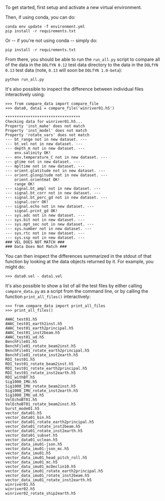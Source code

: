 To get started, first setup and activate a new virtual environment.

Then, if using conda, you can do:

    conda env update -f environment.yml
    pip install -r requirements.txt

Or -- if you're not using conda -- simply do:
    
    pip install -r requirements.txt

From there, you should be able to run the `run_all.py` script to compare all of the data in the `DOLfYN 0.12` test data directory to the data in the `DOLfYN 0.13` test data (note, `0.13` will soon be `DOLfYN 1.0-beta`):

    python run_all.py
    
It's also possible to inspect the difference between individual files interactively using:

    >>> from compare_data import compare_file
    >>> data0, data1 = compare_file('winriver01.h5')

    *********************************
    Checking data for winriver01.h5...
    Property 'inst_make' does not match
    Property 'inst_model' does not match
    Property 'rotate_vars' does not match
    --- bt_range not in new dataset. ---
    --- bt_vel not in new dataset. ---
    --- depth_m not in new dataset. ---
        env.salinity OK!
    --- env.temperature_C not in new dataset. ---
    --- gtime not in new dataset. ---
    --- mpltime not in new dataset. ---
    --- orient.glatitude not in new dataset. ---
    --- orient.glongitude not in new dataset. ---
        orient.orientmat OK!
        range OK!
    --- signal.bt_ampl not in new dataset. ---
    --- signal.bt_corr not in new dataset. ---
    --- signal.bt_perc_gd not in new dataset. ---
        signal.corr OK!
    --- signal.echo not in new dataset. ---
        signal.prcnt_gd OK!
    --- sys.adc not in new dataset. ---
    --- sys.bit not in new dataset. ---
    --- sys.mpt_sec not in new dataset. ---
    --- sys.number not in new dataset. ---
    --- sys.rtc not in new dataset. ---
    --- sys.ssp not in new dataset. ---
    ### VEL DOES NOT MATCH ###
    ### Data Does Not Match ###

You can then inspect the differences summarized in the stdout of that function by looking at the data objects returned by it. For example, you might do:

    >>> data0.vel - data1.vel

It's also possible to show a list of all the test files by either calling `compare_data.py` as a script from the command line, or by calling the function `print_all_files()` interactively:

    >>> from compare_data import print_all_files
    >>> print_all_files()
    
    AWAC_test01.h5
    AWAC_test01_earth2inst.h5
    AWAC_test01_earth2principal.h5
    AWAC_test01_inst2beam.h5
    AWAC_test01_ud.h5
    BenchFile01.h5
    BenchFile01_rotate_beam2inst.h5
    BenchFile01_rotate_earth2principal.h5
    BenchFile01_rotate_inst2earth.h5
    RDI_test01.h5
    RDI_test01_rotate_beam2inst.h5
    RDI_test01_rotate_earth2principal.h5
    RDI_test01_rotate_inst2earth.h5
    RDI_withBT.h5
    Sig1000_IMU.h5
    Sig1000_IMU_rotate_beam2inst.h5
    Sig1000_IMU_rotate_inst2earth.h5
    Sig1000_IMU_ud.h5
    VelEchoBT01.h5
    VelEchoBT01_rotate_beam2inst.h5
    burst_mode01.h5
    vector_data01.h5
    vector_data01_bin.h5
    vector_data01_rotate_earth2principal.h5
    vector_data01_rotate_inst2beam.h5
    vector_data01_rotate_inst2earth.h5
    vector_data01_subset.h5
    vector_data01_uclean.h5
    vector_data_imu01-json.h5
    vector_data_imu01-json_mc.h5
    vector_data_imu01.h5
    vector_data_imu01_head_pitch_roll.h5
    vector_data_imu01_mc.h5
    vector_data_imu01_mcDeclin10.h5
    vector_data_imu01_rotate_earth2principal.h5
    vector_data_imu01_rotate_inst2beam.h5
    vector_data_imu01_rotate_inst2earth.h5
    winriver01.h5
    winriver02.h5
    winriver02_rotate_ship2earth.h5


